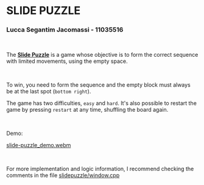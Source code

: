 <h1> SLIDE PUZZLE </h1>

<h3> Lucca Segantim Jacomassi - 11035516 </h3>

<br />

The <strong>[Slide Puzzle](https://lulcca.github.io/abcg/slidepuzzle/)</strong> is a game whose objective is to form the correct sequence with limited movements, using the empty space.

<br />

To win, you need to form the sequence and the empty block must always be at the last spot (`bottom right`).

The game has two difficulties, `easy` and `hard`. It's also possible to restart the game by pressing `restart` at any time, shuffling the board again.

<br />

Demo:

[slide-puzzle_demo.webm](https://user-images.githubusercontent.com/56274210/194726785-97ec483d-ab30-4a40-8076-5617aeff58b5.webm)


<br />

For more implementation and logic information, I recommend checking the comments in the file [slidepuzzle/window.cpp](https://github.com/lulcca/abcg/blob/main/examples/slidepuzzle/window.cpp)
